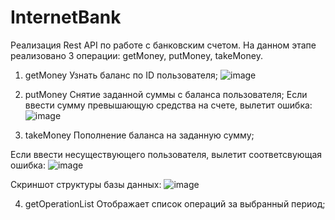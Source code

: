 # InternetBank
 Pеализация Rest API по работе с банковским счетом. 
 На данном этапе реализовано 3 операции: getMoney, putMoneу, takeMoney.
 
 1. getMoney
 Узнать баланс по ID пользователя;
 ![image](https://user-images.githubusercontent.com/75362472/147476831-3aac5b7c-4b1c-4168-bd14-518672362901.png)
 
 2. putMoneу
 Снятие заданной суммы с баланса пользователя;
 Если ввести сумму превышающую средства на счете, вылетит ошибка: ![image](https://user-images.githubusercontent.com/75362472/147477002-7266e068-f5a7-4fc8-9c6c-26d8799685ca.png)
 
 3. takeMoney
 Пополнение баланса на заданную сумму;
 
 Если ввести несуществующего пользователя, вылетит соответсвующая ошибка: ![image](https://user-images.githubusercontent.com/75362472/147476915-3d3e5433-69c6-47fc-b7f8-b7247fb613b4.png)

 
 Скриншот структуры базы данных:
 ![image](https://user-images.githubusercontent.com/75362472/147476232-0125865b-e2c1-4b22-b82f-e3254f2cf4d4.png)

4. getOperationList
Отображает список операций за выбранный период;
